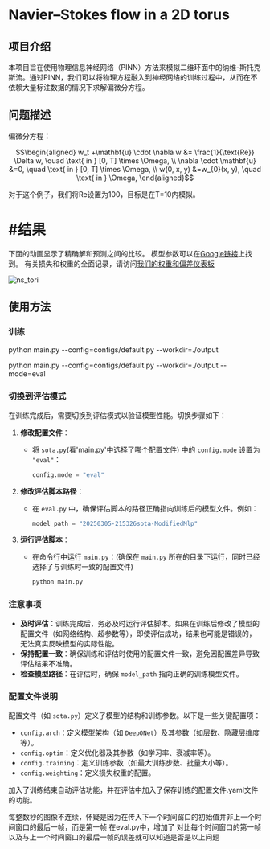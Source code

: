 # Navier–Stokes flow in a 2D torus

## 项目介绍
本项目旨在使用物理信息神经网络（PINN）方法来模拟二维环面中的纳维-斯托克斯流。通过PINN，我们可以将物理方程融入到神经网络的训练过程中，从而在不依赖大量标注数据的情况下求解偏微分方程。


## 问题描述

偏微分方程：

$$\begin{aligned}
w_t +\mathbf{u} \cdot \nabla w &= \frac{1}{\text{Re}} \Delta w,   \quad \text{ in }  [0, T] \times \Omega,  \\
\nabla \cdot \mathbf{u}  &=0,  \quad \text{ in }  [0, T] \times \Omega, \\
w(0, x, y) &=w_{0}(x, y),   \quad \text{ in }  \Omega,
\end{aligned}$$


对于这个例子，我们将Re设置为100，目标是在T=10内模拟。


# #结果

下面的动画显示了精确解和预测之间的比较。
模型参数可以在[Google链接](https://drive.google.com/drive/folders/1n2k2613BWWLcug3CI4i3ZQnBvgrHS1Ph?usp=drive_link)上找到。
有关损失和权重的全面记录，请访问[我们的权重和偏差仪表板](https://wandb.ai/jaxpi/ns_tori?workspace=user-)

![ns_tori](figures/ns_animation.gif)


## 使用方法

###  训练
python main.py --config=configs/default.py --workdir=./output

python main.py --config=configs/default.py --workdir=./output --mode=eval




### 切换到评估模式
在训练完成后，需要切换到评估模式以验证模型性能。切换步骤如下：

1. **修改配置文件**：
   - 将 `sota.py`(看'main.py'中选择了哪个配置文件) 中的 `config.mode` 设置为 `"eval"`：
     ```python
     config.mode = "eval"
     ```

2. **修改评估脚本路径**：
   - 在 `eval.py` 中，确保评估脚本的路径正确指向训练后的模型文件。例如：
     ```python
     model_path = "20250305-215326sota-ModifiedMlp"
     ```
3. **运行评估脚本**：
   - 在命令行中运行 `main.py`：(确保在 `main.py` 所在的目录下运行，同时已经选择了与训练时一致的配置文件)
     ```bash
     python main.py
     ```

### 注意事项
- **及时评估**：训练完成后，务必及时运行评估脚本。如果在训练后修改了模型的配置文件（如网络结构、超参数等），即使评估成功，结果也可能是错误的，无法真实反映模型的实际性能。
- **保持配置一致**：确保训练和评估时使用的配置文件一致，避免因配置差异导致评估结果不准确。
- **检查模型路径**：在评估时，确保 `model_path` 指向正确的训练模型文件。

### 配置文件说明
配置文件（如 `sota.py`）定义了模型的结构和训练参数。以下是一些关键配置项：
- `config.arch`：定义模型架构（如 `DeepONet`）及其参数（如层数、隐藏层维度等）。
- `config.optim`：定义优化器及其参数（如学习率、衰减率等）。
- `config.training`：定义训练参数（如最大训练步数、批量大小等）。
- `config.weighting`：定义损失权重的配置。




加入了训练结束自动评估功能，并在评估中加入了保存训练的配置文件.yaml文件的功能。

每整数秒的图像不连续，怀疑是因为在传入下一个时间窗口的初始值并非上一个时间窗口的最后一帧，而是第一帧
在eval.py中，增加了 对比每个时间窗口的第一帧以及与上一个时间窗口的最后一帧的误差就可以知道是否是以上问题